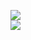 [![](https://img.shields.io/badge/Made%20With-Github%20Spray-lightgrey.svg?style=for-the-badge&logo=github)](https://github.com/Annihil/github-spray#5232)  
[![](https://i.imgur.com/2DrTn0Z.gif)](https://github.com/Annihil/github-spray)